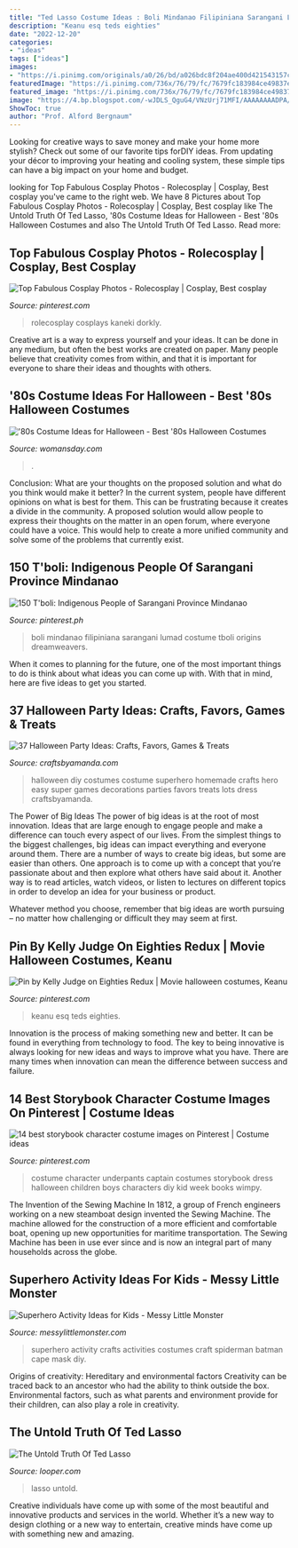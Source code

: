 ```yaml
---
title: "Ted Lasso Costume Ideas : Boli Mindanao Filipiniana Sarangani Lumad Costume Tboli Origins Dreamweavers"
description: "Keanu esq teds eighties"
date: "2022-12-20"
categories:
- "ideas"
tags: ["ideas"]
images:
- "https://i.pinimg.com/originals/a0/26/bd/a026bdc8f204ae400d421543157cb42e.jpg"
featuredImage: "https://i.pinimg.com/736x/76/79/fc/7679fc183984ce49837ef17c4f5bf94a--cosplay-perücken.jpg"
featured_image: "https://i.pinimg.com/736x/76/79/fc/7679fc183984ce49837ef17c4f5bf94a--cosplay-perücken.jpg"
image: "https://4.bp.blogspot.com/-wJDLS_QguG4/VNzUrj71MFI/AAAAAAAADPA/TfXqlx-o44Q/s1600/superhero%2Bcostume%2Bideas.jpg"
ShowToc: true
author: "Prof. Alford Bergnaum"
---
```



Looking for creative ways to save money and make your home more stylish? Check out some of our favorite tips forDIY ideas. From updating your décor to improving your heating and cooling system, these simple tips can have a big impact on your home and budget.

	

		
looking for Top Fabulous Cosplay Photos - Rolecosplay | Cosplay, Best cosplay you've came to the right web. We have 8 Pictures about Top Fabulous Cosplay Photos - Rolecosplay | Cosplay, Best cosplay like The Untold Truth Of Ted Lasso, &#039;80s Costume Ideas for Halloween - Best &#039;80s Halloween Costumes and also The Untold Truth Of Ted Lasso. Read more:
		
    
## Top Fabulous Cosplay Photos - Rolecosplay | Cosplay, Best Cosplay

<img loading=lazy src="https://i.pinimg.com/736x/76/79/fc/7679fc183984ce49837ef17c4f5bf94a--cosplay-perücken.jpg" onerror="this.onerror=null;this.src='https://tse1.mm.bing.net/th?id=OIP.7sujgPzm7-Syq92IK2bosAHaLF&amp;pid=15.1';" alt="Top Fabulous Cosplay Photos - Rolecosplay | Cosplay, Best cosplay">

_Source: pinterest.com_

>rolecosplay cosplays kaneki dorkly. 

	

Creative art is a way to express yourself and your ideas. It can be done in any medium, but often the best works are created on paper. Many people believe that creativity comes from within, and that it is important for everyone to share their ideas and thoughts with others.

    
## &#039;80s Costume Ideas For Halloween - Best &#039;80s Halloween Costumes

<img loading=lazy src="https://hips.hearstapps.com/vader-prod.s3.amazonaws.com/1559758191-prince-halloween-costume-1559758167.jpg?crop=1.00xw:0.600xh;0,0.00912xh&amp;resize=480:*" onerror="this.onerror=null;this.src='https://tse4.mm.bing.net/th?id=OIP.c6tRUeWU8Cod73QlZ3mAEAHaLH&amp;pid=15.1';" alt="&#039;80s Costume Ideas for Halloween - Best &#039;80s Halloween Costumes">

_Source: womansday.com_

>. 

	

Conclusion: What are your thoughts on the proposed solution and what do you think would make it better?
In the current system, people have different opinions on what is best for them. This can be frustrating because it creates a divide in the community. A proposed solution would allow people to express their thoughts on the matter in an open forum, where everyone could have a voice. This would help to create a more unified community and solve some of the problems that currently exist.

    
## 150 T&#039;boli: Indigenous People Of Sarangani Province Mindanao

<img loading=lazy src="https://i.pinimg.com/474x/68/5c/d6/685cd655846e7007dd06238ccd6740d9--mindanao-phillipines.jpg" onerror="this.onerror=null;this.src='https://tse1.mm.bing.net/th?id=OIP.WYfU-1ygs98NA3SSLCM46wHaJ6&amp;pid=15.1';" alt="150 T&#039;boli: Indigenous People of Sarangani Province Mindanao">

_Source: pinterest.ph_

>boli mindanao filipiniana sarangani lumad costume tboli origins dreamweavers. 

	

When it comes to planning for the future, one of the most important things to do is think about what ideas you can come up with. With that in mind, here are five ideas to get you started. 

    
## 37 Halloween Party Ideas: Crafts, Favors, Games &amp; Treats

<img loading=lazy src="https://craftsbyamanda.com/wp-content/uploads/2015/10/halloween-party-ideas-kids-costumes1.jpg" onerror="this.onerror=null;this.src='https://tse3.mm.bing.net/th?id=OIP.kL5oXa4PAjmahQFa_uBI1gHaJC&amp;pid=15.1';" alt="37 Halloween Party Ideas: Crafts, Favors, Games &amp; Treats">

_Source: craftsbyamanda.com_

>halloween diy costumes costume superhero homemade crafts hero easy super games decorations parties favors treats lots dress craftsbyamanda. 

	

The Power of Big Ideas
The power of big ideas is at the root of most innovation. Ideas that are large enough to engage people and make a difference can touch every aspect of our lives. From the simplest things to the biggest challenges, big ideas can impact everything and everyone around them.
There are a number of ways to create big ideas, but some are easier than others. One approach is to come up with a concept that you’re passionate about and then explore what others have said about it. Another way is to read articles, watch videos, or listen to lectures on different topics in order to develop an idea for your business or product.

Whatever method you choose, remember that big ideas are worth pursuing – no matter how challenging or difficult they may seem at first.

    
## Pin By Kelly Judge On Eighties Redux | Movie Halloween Costumes, Keanu

<img loading=lazy src="https://i.pinimg.com/originals/a0/26/bd/a026bdc8f204ae400d421543157cb42e.jpg" onerror="this.onerror=null;this.src='https://tse1.mm.bing.net/th?id=OIP.bWJu21HZIa-FPETt0Q4ODwHaKF&amp;pid=15.1';" alt="Pin by Kelly Judge on Eighties Redux | Movie halloween costumes, Keanu">

_Source: pinterest.com_

>keanu esq teds eighties. 

	

Innovation is the process of making something new and better. It can be found in everything from technology to food. The key to being innovative is always looking for new ideas and ways to improve what you have. There are many times when innovation can mean the difference between success and failure.

    
## 14 Best Storybook Character Costume Images On Pinterest | Costume Ideas

<img loading=lazy src="https://i.pinimg.com/736x/aa/11/59/aa11593349fdf5e98107cba9c9f94050.jpg" onerror="this.onerror=null;this.src='https://tse3.mm.bing.net/th?id=OIP.Scl2I_dPOpglZgHaGEd9ZwHaJ3&amp;pid=15.1';" alt="14 best storybook character costume images on Pinterest | Costume ideas">

_Source: pinterest.com_

>costume character underpants captain costumes storybook dress halloween children boys characters diy kid week books wimpy. 

	

The Invention of the Sewing Machine
In 1812, a group of French engineers working on a new steamboat design invented the Sewing Machine. The machine allowed for the construction of a more efficient and comfortable boat, opening up new opportunities for maritime transportation. The Sewing Machine has been in use ever since and is now an integral part of many households across the globe.

    
## Superhero Activity Ideas For Kids - Messy Little Monster

<img loading=lazy src="https://4.bp.blogspot.com/-wJDLS_QguG4/VNzUrj71MFI/AAAAAAAADPA/TfXqlx-o44Q/s1600/superhero%2Bcostume%2Bideas.jpg" onerror="this.onerror=null;this.src='https://tse2.mm.bing.net/th?id=OIP.hx2Qb5RFKr_GXXN1yRQzhQHaHa&amp;pid=15.1';" alt="Superhero Activity Ideas for Kids - Messy Little Monster">

_Source: messylittlemonster.com_

>superhero activity crafts activities costumes craft spiderman batman cape mask diy. 

	

Origins of creativity: Hereditary and environmental factors
Creativity can be traced back to an ancestor who had the ability to think outside the box. Environmental factors, such as what parents and environment provide for their children, can also play a role in creativity.

    
## The Untold Truth Of Ted Lasso

<img loading=lazy src="https://img3.looper.com/img/gallery/the-untold-truth-of-ted-lasso/it-took-a-long-time-for-ted-lasso-to-return-1611159702.jpg" onerror="this.onerror=null;this.src='https://tse4.mm.bing.net/th?id=OIP.G9hcEQpp0NjBl_fKz8r2jQHaEK&amp;pid=15.1';" alt="The Untold Truth Of Ted Lasso">

_Source: looper.com_

>lasso untold. 

	

Creative individuals have come up with some of the most beautiful and innovative products and services in the world. Whether it’s a new way to design clothing or a new way to entertain, creative minds have come up with something new and amazing.

